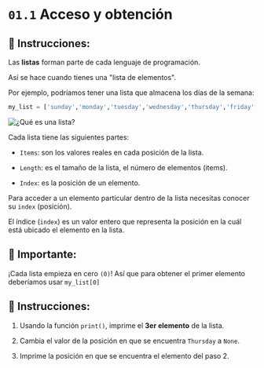# `01.1` Acceso y obtención

## 📝 Instrucciones:

Las **listas** forman parte de cada lenguaje de programación. 

Así se hace cuando tienes una "lista de elementos".

Por ejemplo, podríamos tener una lista que almacena los días de la semana:

```py
my_list = ['sunday','monday','tuesday','wednesday','thursday','friday','saturday']
```

![¿Qué es una lista?](http://i.imgur.com/DbmSOHT.png)

Cada lista tiene las siguientes partes:

- `Items`: son los valores reales en cada posición de la lista.

- `Length`: es el tamaño de la lista, el número de elementos (items).

- `Index`: es la posición de un elemento.

Para acceder a un elemento particular dentro de la lista necesitas conocer su `index` (posición).

El índice (`index`) es un valor entero que representa la posición en la cuál está ubicado el elemento en la lista.

## :mag_right: Importante:

¡Cada lista empieza en cero `(0)`! Así que para obtener el primer elemento deberíamos usar `my_list[0]`

## 📝 Instrucciones:

1. Usando la función `print()`, imprime el **3er elemento** de la lista.

2. Cambia el valor de la posición en que se encuentra `Thursday` a `None`.

3. Imprime la posición en que se encuentra el elemento del paso 2.
